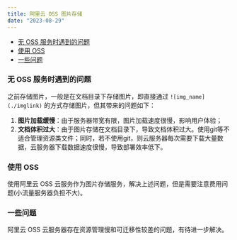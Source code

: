 ```yaml
---
title: 阿里云 OSS 图片存储
date: "2023-08-29"
---
```


- [无 OSS 服务时遇到的问题](#无-oss-服务时遇到的问题)
- [使用 OSS](#使用-oss)
- [一些问题](#一些问题)


### 无 OSS 服务时遇到的问题

之前存储图片，一般是在文档目录下存储图片，即直接通过 `![img_name](./imglink)` 的方式存储图片，但其带来的问题如下：

1. **图片加载缓慢**：由于服务器带宽有限，图片加载速度很慢，影响用户体验；
2. **文档体积过大**：由于图片存储在文档目录下，导致文档体积过大。使用git等不适合管理资源类文件；同时，若不使用git，则云服务器每次需要下载大量数据，云服务器下载数据速度很慢，导致部署效率低下。

### 使用 OSS

使用阿里云 OSS 云服务作为图片存储服务，解决上述问题，但是需要注意费用问题(小流量服务器负担不大)。

### 一些问题

阿里云 OSS 云服务器存在资源管理慢和可迁移性较差的问题，有待进一步解决。

